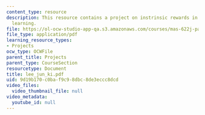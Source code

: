 ```yaml
---
content_type: resource
description: This resource contains a project on instrinsic rewards in reinforcement
  learning.
file: https://ol-ocw-studio-app-qa.s3.amazonaws.com/courses/mas-622j-pattern-recognition-and-analysis-fall-2006/9d19b170c0baf9c98dbc8de3eccc8dcd_lee_jun_ki.pdf
file_type: application/pdf
learning_resource_types:
- Projects
ocw_type: OCWFile
parent_title: Projects
parent_type: CourseSection
resourcetype: Document
title: lee_jun_ki.pdf
uid: 9d19b170-c0ba-f9c9-8dbc-8de3eccc8dcd
video_files:
  video_thumbnail_file: null
video_metadata:
  youtube_id: null
---
```

